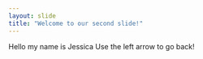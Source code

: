 ```yaml
---
layout: slide
title: "Welcome to our second slide!"
---
```

Hello my name is Jessica
Use the left arrow to go back!
